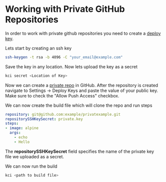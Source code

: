 # Working with Private GitHub Repositories

In order to work with private github repositories you need to create a [deploy key](https://developer.github.com/v3/guides/managing-deploy-keys/).

Lets start by creating an ssh key

```sh
ssh-keygen -t rsa -b 4096 -C "your_email@example.com"
```

Save the key in any location. Now lets upload the key as a secret

```sh
kci secret <Location of Key>
```

Now we can create a [private repo](https://help.github.com/en/articles/setting-repository-visibility) in GitHub. After the repository is created navigate to Settings -> Deploy Keys and paste the value of your public key. Make sure to check the "Allow Push Access" checkbox.

We can now create the build file which will clone the repo and run steps

```yaml
repository: git@github.com:example/privatexample.git
repositorySSHKeySecret: private.key 
steps:
- image: alpine
  args:
    - echo
    - Hello
```

The **repositorySSHKeySecret** field specifies the name of the private key file we uploaded as a secret.

We can now run the build

```sh
kci <path to build file>
```